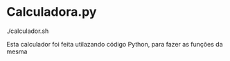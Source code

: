# Calculadora.py
./calculador.sh

Esta calculador foi feita utilazando código Python, para fazer as funções da mesma
